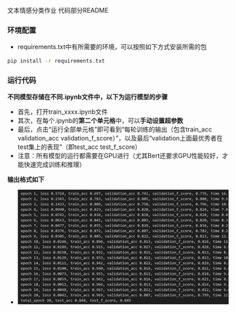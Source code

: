 文本情感分类作业 代码部分README

### 环境配置

- requirements.txt中有所需要的环境，可以按照如下方式安装所需的包

```bash
pip install -r requirements.txt
```

### 运行代码

**不同模型存储在不同.ipynb文件中，以下为运行模型的步骤**

- 首先，打开train_xxxx.ipynb文件
- 其次，在每个.ipynb的**第二个单元格**中，可以**手动设置超参数**
- 最后，点击“运行全部单元格”即可看到“每轮训练的输出（包含train_acc validation_acc validation_f_score）”，以及最后“validation上面最优秀者在test集上的表现”（即test_acc test_f_score）
- 注意：所有模型的运行都需要在GPU进行（尤其Bert还要求GPU性能较好，才能快速完成训练和推理）

**输出格式如下**

- ![1714974541331](image/README/1714974541331.png)
